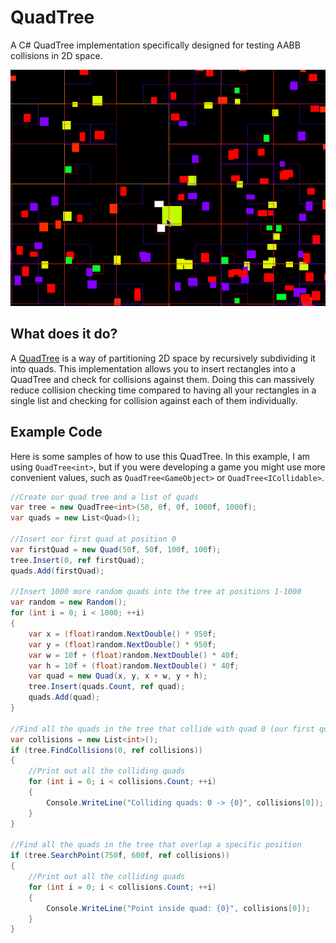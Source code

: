 # QuadTree
A C# QuadTree implementation specifically designed for testing AABB collisions in 2D space.

![QuadTree Animation](quadtree.gif)

## What does it do?
A [QuadTree](https://en.wikipedia.org/wiki/Quadtree) is a way of partitioning 2D space by recursively subdividing it into quads. This implementation allows you to insert rectangles into a QuadTree and check for collisions against them. Doing this can massively reduce collision checking time compared to having all your rectangles in a single list and checking for collision against each of them individually.

## Example Code
Here is some samples of how to use this QuadTree. In this example, I am using `QuadTree<int>`, but if you were developing a game you might use more convenient values, such as `QuadTree<GameObject>` or `QuadTree<ICollidable>`.

```csharp
//Create our quad tree and a list of quads
var tree = new QuadTree<int>(50, 0f, 0f, 1000f, 1000f);
var quads = new List<Quad>();

//Insert our first quad at position 0
var firstQuad = new Quad(50f, 50f, 100f, 100f);
tree.Insert(0, ref firstQuad);
quads.Add(firstQuad);

//Insert 1000 more random quads into the tree at positions 1-1000
var random = new Random();
for (int i = 0; i < 1000; ++i)
{
    var x = (float)random.NextDouble() * 950f;
    var y = (float)random.NextDouble() * 950f;
    var w = 10f + (float)random.NextDouble() * 40f;
    var h = 10f + (float)random.NextDouble() * 40f;
    var quad = new Quad(x, y, x + w, y + h);
    tree.Insert(quads.Count, ref quad);
    quads.Add(quad);
}

//Find all the quads in the tree that collide with quad 0 (our first quad)
var collisions = new List<int>();
if (tree.FindCollisions(0, ref collisions))
{
    //Print out all the colliding quads
    for (int i = 0; i < collisions.Count; ++i)
    {
        Console.WriteLine("Colliding quads: 0 -> {0}", collisions[0]);
    }
}

//Find all the quads in the tree that overlap a specific position
if (tree.SearchPoint(750f, 600f, ref collisions))
{
    //Print out all the colliding quads
    for (int i = 0; i < collisions.Count; ++i)
    {
        Console.WriteLine("Point inside quad: {0}", collisions[0]);
    }
}
```
